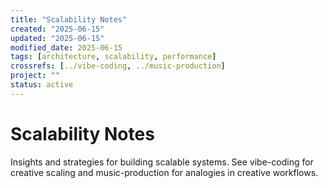 ```yaml
---
title: "Scalability Notes"
created: "2025-06-15"
updated: "2025-06-15"
modified_date: 2025-06-15
tags: [architecture, scalability, performance]
crossrefs: [../vibe-coding, ../music-production]
project: ""
status: active
---
```


# Scalability Notes

Insights and strategies for building scalable systems. See vibe-coding for creative scaling and music-production for analogies in creative workflows. 